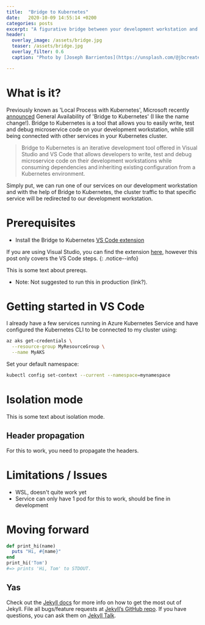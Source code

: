```yaml
---
title:  "Bridge to Kubernetes"
date:   2020-10-09 14:55:14 +0200
categories: posts
excerpt: "A figurative bridge between your development workstation and your Kubernetes cluster."
header:
  overlay_image: /assets/bridge.jpg
  teaser: /assets/bridge.jpg
  overlay_filter: 0.6
  caption: "Photo by [Joseph Barrientos](https://unsplash.com/@jbcreate_?utm_source=unsplash&utm_medium=referral&utm_content=creditCopyText) on [Unsplash](https://unsplash.com/s/photos/bridge?utm_source=unsplash&utm_medium=referral&utm_content=creditCopyText)"

---
```


# What is it?
Previously known as 'Local Process with Kubernetes', Microsoft recently [announced](https://devblogs.microsoft.com/visualstudio/bridge-to-kubernetes-ga/) General Availability of 'Bridge to Kubernetes' (I like the name change!). Bridge to Kubernetes is a tool that allows you to easily write, test and debug microservice code on your development workstation, while still being connected with other services in your Kubernetes cluster. 

> Bridge to Kubernetes is an iterative development tool offered in Visual Studio and VS Code that allows developers to write, test and debug microservice code on their development workstations while consuming dependencies and inheriting existing configuration from a Kubernetes environment. 

Simply put, we can run one of our services on our development workstation and with the help of Bridge to Kubernetes, the cluster traffic to that specific service will be redirected to our development workstation.

# Prerequisites
- Install the Bridge to Kubernetes [VS Code extension](https://aka.ms/bridge-to-k8s-vsc-extension)

If you are using Visual Studio, you can find the extension [here](https://aka.ms/bridge-to-k8s-vs-extension), however this post only covers the VS Code steps.
{: .notice--info}

This is some text about prereqs.

- Note: Not suggested to run this in production (link?).

# Getting started in VS Code
I already have a few services running in Azure Kubernetes Service and have configured the Kubernetes CLI to be connected to my cluster using:
```bash
az aks get-credentials \
  --resource-group MyResourceGroup \
  --name MyAKS
```

Set your default namespace:
```bash
kubectl config set-context --current --namespace=mynamespace
```



# Isolation mode
This is some text about isolation mode.

## Header propagation
For this to work, you need to propagate the headers.

# Limitations / Issues
- WSL, doesn't quite work yet
- Service can only have 1 pod for this to work, should be fine in development

# Moving forward


```ruby
def print_hi(name)
  puts "Hi, #{name}"
end
print_hi('Tom')
#=> prints 'Hi, Tom' to STDOUT.
```

## Yas
Check out the [Jekyll docs][jekyll-docs] for more info on how to get the most out of Jekyll. File all bugs/feature requests at [Jekyll’s GitHub repo][jekyll-gh]. If you have questions, you can ask them on [Jekyll Talk][jekyll-talk].

[jekyll-docs]: https://jekyllrb.com/docs/home
[jekyll-gh]:   https://github.com/jekyll/jekyll
[jekyll-talk]: https://talk.jekyllrb.com/
